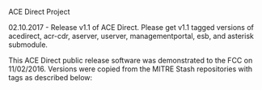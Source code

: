 ACE Direct Project

02.10.2017 - Release v1.1 of ACE Direct. Please get v1.1 tagged versions of acedirect, acr-cdr, aserver, userver, managementportal, esb, and asterisk submodule.

This ACE Direct public release software was demonstrated to the FCC on 11/02/2016. Versions were copied from the MITRE Stash repositories with tags as described below:



